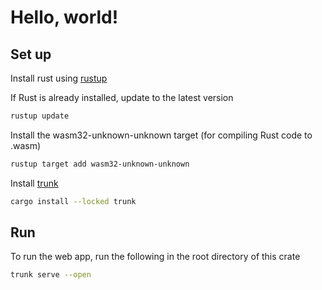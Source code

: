 # Hello, world!

## Set up

Install rust using [rustup](https://www.rust-lang.org/tools/install)

If Rust is already installed, update to the latest version

```sh
rustup update
```

Install the wasm32-unknown-unknown target (for compiling Rust code to .wasm)

```sh
rustup target add wasm32-unknown-unknown
```

Install [trunk](https://trunkrs.dev/)

```sh
cargo install --locked trunk
```

## Run

To run the web app, run the following in the root directory of this crate

```sh
trunk serve --open
```
